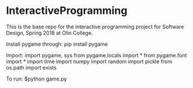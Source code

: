 # InteractiveProgramming
This is the base repo for the interactive programming project for Software Design, Spring 2018 at Olin College.

Install pygame through: pip install pygame

Import:
import pygame, sys
from pygame.locals import *
from pygame.font import *
import time
import numpy
import random
import pickle
from os.path import exists

To run:
$python game.py
